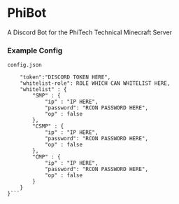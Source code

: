 # PhiBot

A Discord Bot for the PhiTech Technical Minecraft Server

### Example Config

`config.json`

````{
    "token":"DISCORD TOKEN HERE",
    "whitelist-role": ROLE WHICH CAN WHITELIST HERE,
    "whitelist" : {
        "SMP" : {
            "ip" : "IP HERE",
            "password": "RCON PASSWORD HERE",
            "op" : false
        },
        "CSMP" : {
            "ip" : "IP HERE",
            "password": "RCON PASSWORD HERE",
            "op" : false
        },
        "CMP" : {
            "ip" : "IP HERE",
            "password": "RCON PASSWORD HERE",
            "op" : false
        }
    }
}```
````
